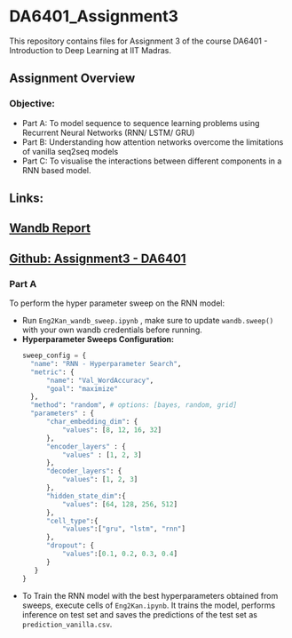 # DA6401_Assignment3

This repository contains files for Assignment 3 of the course DA6401 - Introduction to Deep Learning at IIT Madras.

## Assignment Overview  
### Objective:
- Part A: To model sequence to sequence learning problems using Recurrent Neural Networks (RNN/ LSTM/ GRU)
- Part B: Understanding how attention networks overcome the limitations of vanilla seq2seq models
- Part C: To visualise the interactions between different components in a RNN based model.

## Links:

## [Wandb Report](https://google.com)

## [Github: Assignment3 - DA6401](https://github.com/MANOJKUMAR-CM/DA6401_Assignment3)

### Part A
To perform the hyper parameter sweep on the RNN model:
- Run `Eng2Kan_wandb_sweep.ipynb` , make sure to update `wandb.sweep()` with your own wandb credentials before running.
- **Hyperparameter Sweeps Configuration:**
  ```python
  sweep_config = {
    "name": "RNN - Hyperparameter Search",
    "metric": {
        "name": "Val_WordAccuracy", 
        "goal": "maximize"
    },
    "method": "random", # options: [bayes, random, grid]
    "parameters" : {
        "char_embedding_dim": {
            "values": [8, 12, 16, 32]
        },
        "encoder_layers" : {
            "values" : [1, 2, 3]
        },
        "decoder_layers": {
            "values": [1, 2, 3]
        },
        "hidden_state_dim":{
            "values": [64, 128, 256, 512]
        },
        "cell_type":{
            "values":["gru", "lstm", "rnn"]
        },
        "dropout": {
            "values":[0.1, 0.2, 0.3, 0.4]
        }
     }
  }
  ```
- To Train the RNN model with the best hyperparameters obtained from sweeps, execute cells of `Eng2Kan.ipynb`. It trains the model, performs inference on test set and saves the predictions of the test set as `prediction_vanilla.csv`.

  
